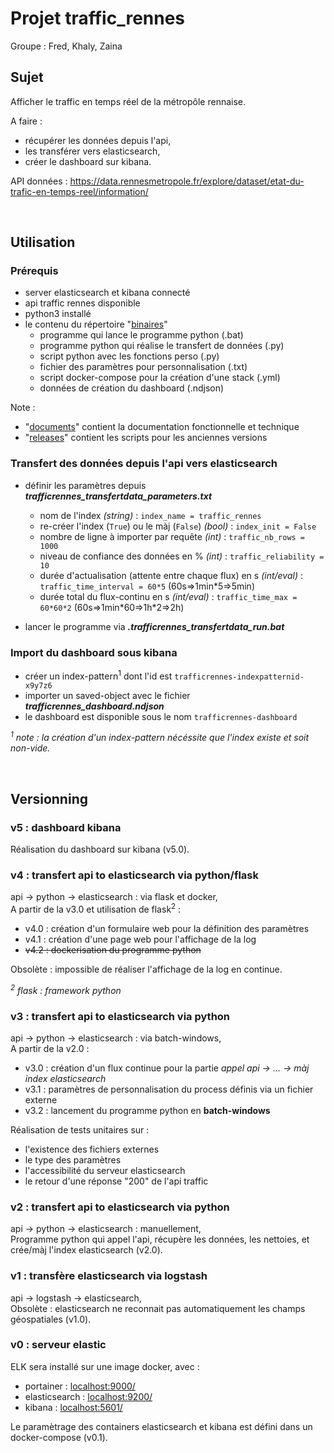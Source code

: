 # Projet traffic_rennes

Groupe : Fred, Khaly, Zaina


## Sujet

Afficher le traffic en temps réel de la métropôle rennaise.

A faire :
* récupérer les données depuis l'api,
* les transférer vers elasticsearch,
* créer le dashboard sur kibana.

API données : https://data.rennesmetropole.fr/explore/dataset/etat-du-trafic-en-temps-reel/information/



</br>

## Utilisation

### Prérequis
* server elasticsearch et kibana connecté
* api traffic rennes disponible
* python3 installé
* le contenu du répertoire "[binaires](../../tree/master/binaires/)"
    * programme qui lance le programme python (.bat)
    * programme python qui réalise le transfert de données (.py)
    * script python avec les fonctions perso (.py)
    * fichier des paramètres pour personnalisation (.txt)
    * script docker-compose pour la création d'une stack (.yml)
    * données de création du dashboard (.ndjson)

Note :
* "[documents](../../tree/master/documents/)" contient la documentation fonctionnelle et technique
* "[releases](../../tree/master/releases/)" contient les scripts pour les anciennes versions


### Transfert des données depuis l'api vers elasticsearch
* définir les paramètres depuis ***trafficrennes_transfertdata_parameters.txt***
    * nom de l'index *(string)* : `index_name = traffic_rennes` 
    * re-créer l'index (`True`) ou le màj (`False`) *(bool)* : `index_init = False`
    * nombre de ligne à importer par requête *(int)* : `traffic_nb_rows = 1000`
    * niveau de confiance des données en % *(int)* : `traffic_reliability = 10`
    * durée d'actualisation (attente entre chaque flux) en s *(int/eval)* : `traffic_time_interval = 60*5` (60s=>1min\*5=>5min)
    * durée total du flux-continu en s *(int/eval)* : `traffic_time_max = 60*60*2` (60s=>1min\*60=>1h*2=>2h)

* lancer le programme via ***.trafficrennes_transfertdata_run.bat***


### Import du dashboard sous kibana
* créer un index-pattern<sup>1</sup> dont l'id est `trafficrennes-indexpatternid-x9y7z6`
* importer un saved-object avec le fichier ***trafficrennes_dashboard.ndjson***
* le dashboard est disponible sous le nom `trafficrennes-dashboard`

*<sup>1</sup> note : la création d'un index-pattern nécéssite que l'index existe et soit non-vide.*



</br>

## Versionning

### v5 : dashboard kibana
Réalisation du dashboard sur kibana (v5.0).


### v4 : transfert api to elasticsearch via python/flask
api -> python -> elasticsearch : via flask et docker, <br/>
A partir de la v3.0 et utilisation de flask<sup>2</sup> :
* v4.0 : création d'un formulaire web pour la définition des paramètres
* v4.1 : création d'une page web pour l'affichage de la log
* ~~v4.2 : dockerisation du programme python~~

Obsolète : impossible de réaliser l'affichage de la log en continue.

*<sup>2</sup> flask : framework python*


### v3 : transfert api to elasticsearch via python
api -> python -> elasticsearch : via batch-windows, <br/>
A partir de la v2.0 :
* v3.0 : création d'un flux continue pour la partie *appel api -> ... -> màj index elasticsearch*
* v3.1 : paramètres de personnalisation du process définis via un fichier externe
* v3.2 : lancement du programme python en **batch-windows**  

Réalisation de tests unitaires sur :
* l'existence des fichiers externes
* le type des paramètres 
* l'accessibilité du serveur elasticsearch
* le retour d'une réponse "200" de l'api traffic


### v2 : transfert api to elasticsearch via python
api -> python -> elasticsearch : manuellement,  
Programme python qui appel l'api, récupère les données, les nettoies, et crée/màj l'index elasticsearch (v2.0).


### v1 : transfère elasticsearch via logstash
api -> logstash -> elasticsearch,  
Obsolète : elasticsearch ne reconnait pas automatiquement les champs géospatiales (v1.0).


### v0 : serveur elastic
ELK sera installé sur une image docker, avec :
* portainer : [localhost:9000/](http://localhost:9000/)
* elasticsearch : [localhost:9200/](http://localhost:9200/)
* kibana : [localhost:5601/](http://localhost:5601/)

Le paramètrage des containers elasticsearch et kibana est défini dans un docker-compose (v0.1).
